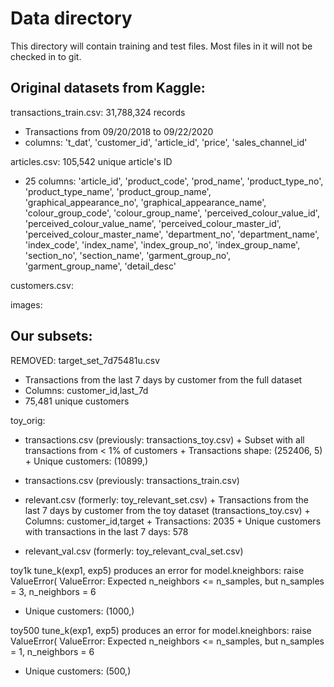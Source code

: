 # Data directory
This directory will contain training and test files. Most files in it will not be checked in to git.

## Original datasets from Kaggle:

transactions_train.csv: 31,788,324 records
+ Transactions from 09/20/2018 to 09/22/2020
+ columns: 't_dat', 'customer_id', 'article_id', 'price', 'sales_channel_id'

articles.csv: 105,542 unique article's ID  
+ 25 columns: 'article_id', 'product_code', 'prod_name', 'product_type_no',
       'product_type_name', 'product_group_name', 'graphical_appearance_no',
       'graphical_appearance_name', 'colour_group_code', 'colour_group_name',
       'perceived_colour_value_id', 'perceived_colour_value_name',
       'perceived_colour_master_id', 'perceived_colour_master_name',
       'department_no', 'department_name', 'index_code', 'index_name',
       'index_group_no', 'index_group_name', 'section_no', 'section_name',
       'garment_group_no', 'garment_group_name', 'detail_desc'
        
customers.csv:
 
images:

## Our subsets: 
REMOVED: target_set_7d75481u.csv 
+ Transactions from the last 7 days by customer from the full dataset
+ Columns: customer_id,last_7d 
+ 75,481 unique customers

toy_orig:
+ transactions.csv (previously: transactions_toy.csv)
       + Subset with all transactions from < 1% of customers 
       + Transactions shape:  (252406, 5)
       + Unique customers:  (10899,)

+ transactions.csv (previously: transactions_train.csv)

+ relevant.csv (formerly: toy_relevant_set.csv)
       + Transactions from the last 7 days by customer from the toy dataset (transactions_toy.csv)
       + Columns: customer_id,target
       + Transactions: 2035
       + Unique customers with transactions in the last 7 days: 578

+ relevant_val.csv (formerly: toy_relevant_cval_set.csv)

toy1k
tune_k(exp1, exp5) produces an error for model.kneighbors:
       raise ValueError(
              ValueError: Expected n_neighbors <= n_samples,  but n_samples = 3, n_neighbors = 6
+ Unique customers:  (1000,)

toy500
tune_k(exp1, exp5) produces an error for model.kneighbors:
       raise ValueError(
              ValueError: Expected n_neighbors <= n_samples,  but n_samples = 1, n_neighbors = 6
+ Unique customers:  (500,)
